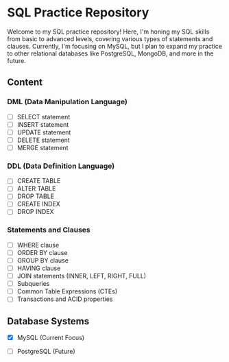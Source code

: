 # SQL Practice Repository

Welcome to my SQL practice repository! Here, I'm honing my SQL skills from basic to advanced levels, covering various types of statements and clauses. Currently, I'm focusing on MySQL, but I plan to expand my practice to other relational databases like PostgreSQL, MongoDB, and more in the future.

## Content

### DML (Data Manipulation Language)
- [ ] SELECT statement
- [ ] INSERT statement
- [ ] UPDATE statement
- [ ] DELETE statement
- [ ] MERGE statement

### DDL (Data Definition Language)
- [ ] CREATE TABLE
- [ ] ALTER TABLE
- [ ] DROP TABLE
- [ ] CREATE INDEX
- [ ] DROP INDEX

### Statements and Clauses
- [ ] WHERE clause
- [ ] ORDER BY clause
- [ ] GROUP BY clause
- [ ] HAVING clause
- [ ] JOIN statements (INNER, LEFT, RIGHT, FULL)
- [ ] Subqueries
- [ ] Common Table Expressions (CTEs)
- [ ] Transactions and ACID properties

## Database Systems
- [x] MySQL (Current Focus)
- [ ] PostgreSQL (Future)




